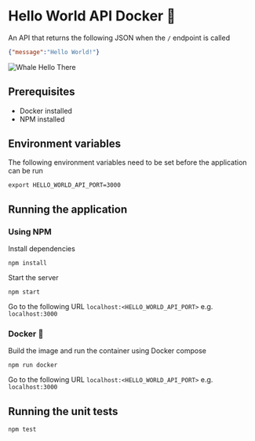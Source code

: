 # Hello World API Docker 🐳 
An API that returns the following JSON when the `/` endpoint is called
```json
{"message":"Hello World!"}
```

![Whale Hello There](https://media.giphy.com/media/mW05nwEyXLP0Y/giphy.gif)

## Prerequisites
* Docker installed
* NPM installed

## Environment variables
The following environment variables need to be set before the application can be run
```shell
export HELLO_WORLD_API_PORT=3000
```

## Running the application
### Using NPM
Install dependencies
```shell
npm install
```
Start the server
```shell
npm start
```
Go to the following URL
`localhost:<HELLO_WORLD_API_PORT>` e.g. `localhost:3000`

### Docker 🐳
Build the image and run the container using Docker compose
```shell
npm run docker
```
Go to the following URL
`localhost:<HELLO_WORLD_API_PORT>` e.g. `localhost:3000`

## Running the unit tests
```shell
npm test
```
